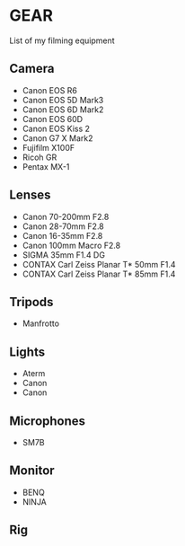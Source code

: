# GEAR
List of my filming equipment

## Camera
- Canon EOS R6
- Canon EOS 5D Mark3
- Canon EOS 6D Mark2
- Canon EOS 60D
- Canon EOS Kiss 2
- Canon G7 X Mark2
- Fujifilm X100F
- Ricoh GR
- Pentax MX-1

## Lenses
- Canon 70-200mm F2.8
- Canon 28-70mm F2.8
- Canon 16-35mm F2.8
- Canon 100mm Macro F2.8
- SIGMA 35mm F1.4 DG
- CONTAX Carl Zeiss Planar T* 50mm F1.4
- CONTAX Carl Zeiss Planar T* 85mm F1.4

## Tripods
- Manfrotto

## Lights
- Aterm
- Canon
- Canon

## Microphones
- SM7B

## Monitor
- BENQ
- NINJA
## Rig
